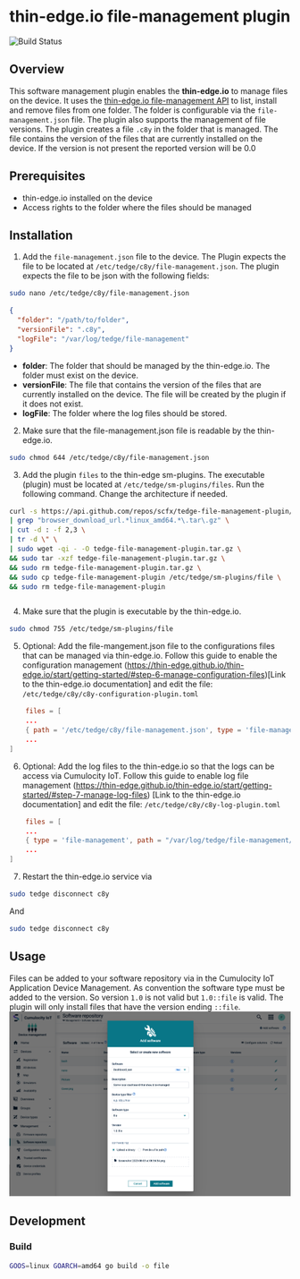 # thin-edge.io file-management plugin

![Build Status](https://github.com/scfx/tedge-file-management-plugin//actions/workflows/release_build.yaml/badge.svg)

## Overview

This software management plugin enables the **thin-edge.io** to manage files on the device. It uses the [thin-edge.io file-management API](https://thin-edge.github.io/thin-edge.io/references/plugin-api/) to list, install and remove files from one folder. The folder is configurable via the `file-management.json` file. The plugin also supports the management of file versions. The plugin creates a file `.c8y` in the folder that is managed. The file contains the version of the files that are currently installed on the device. If the version is not present the reported version will be 0.0

## Prerequisites

- thin-edge.io installed on the device
- Access rights to the folder where the files should be managed

## Installation

1. Add the `file-management.json` file to the device. The Plugin expects the file to be located at `/etc/tedge/c8y/file-management.json`. The plugin expects the file to be json with the following fields:

```bash
sudo nano /etc/tedge/c8y/file-management.json
```

```json
{
  "folder": "/path/to/folder",
  "versionFile": ".c8y",
  "logFile": "/var/log/tedge/file-management"
}
```

- **folder**: The folder that should be managed by the thin-edge.io. The folder must exist on the device.
- **versionFile**: The file that contains the version of the files that are currently installed on the device. The file will be created by the plugin if it does not exist.
- **logFile**: The folder where the log files should be stored.

2. Make sure that the file-management.json file is readable by the thin-edge.io.

```bash
sudo chmod 644 /etc/tedge/c8y/file-management.json
```

3. Add the plugin `files` to the thin-edge sm-plugins. The executable (plugin) must be located at `/etc/tedge/sm-plugins/files`.
   Run the following command. Change the architecture if needed.

```bash
curl -s https://api.github.com/repos/scfx/tedge-file-management-plugin/releases/latest \
| grep "browser_download_url.*linux_amd64.*\.tar\.gz" \
| cut -d : -f 2,3 \
| tr -d \" \
| sudo wget -qi - -O tedge-file-management-plugin.tar.gz \
&& sudo tar -xzf tedge-file-management-plugin.tar.gz \
&& sudo rm tedge-file-management-plugin.tar.gz \
&& sudo cp tedge-file-management-plugin /etc/tedge/sm-plugins/file \
&& sudo rm tedge-file-management-plugin
```

```bash

```

4. Make sure that the plugin is executable by the thin-edge.io.

```bash
sudo chmod 755 /etc/tedge/sm-plugins/file
```

5. Optional: Add the file-mangement.json file to the configurations files that can be managed via thin-edge.io. Follow this guide to enable the configuration management (https://thin-edge.github.io/thin-edge.io/start/getting-started/#step-6-manage-configuration-files)[Link to the thin-edge.io documentation] and edit the file: `/etc/tedge/c8y/c8y-configuration-plugin.toml`

```toml
    files = [
    ...
    { path = '/etc/tedge/c8y/file-management.json', type = 'file-management.json' },
    ...
]
```

6.  Optional: Add the log files to the thin-edge.io so that the logs can be access via Cumulocity IoT. Follow this guide to enable log file management (https://thin-edge.github.io/thin-edge.io/start/getting-started/#step-7-manage-log-files) [Link to the thin-edge.io documentation] and edit the file: `/etc/tedge/c8y/c8y-log-plugin.toml`

```toml
    files = [
    ...
    { type = 'file-management', path = "/var/log/tedge/file-management/file-mgmnt-*" },
    ...
]
```

7. Restart the thin-edge.io service via

```bash
sudo tedge disconnect c8y
```

And

```bash
sudo tedge disconnect c8y
```

## Usage

Files can be added to your software repository via in the Cumulocity IoT Application Device Management. As convention the software type must be added to the version. So version `1.0` is not valid but `1.0::file` is valid. The plugin will only install files that have the version ending `::file`.
![Add file to software repository](./docs/add-software.png)

## Development

### Build

```bash
GOOS=linux GOARCH=amd64 go build -o file
```
